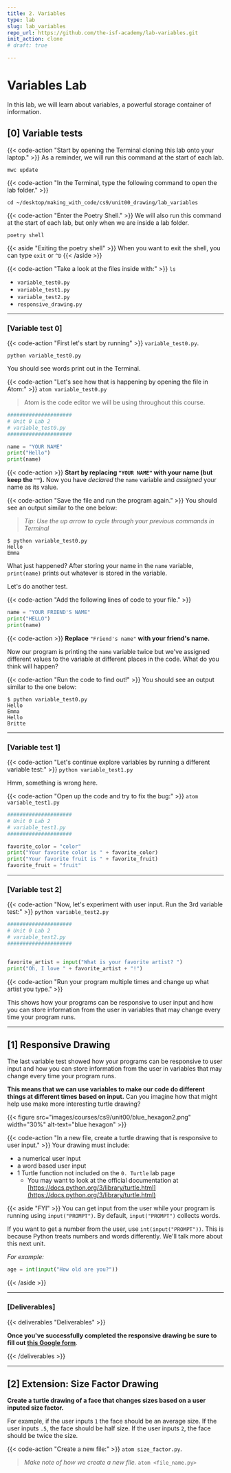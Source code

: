 ```yaml
---
title: 2. Variables
type: lab
slug: lab_variables
repo_url: https://github.com/the-isf-academy/lab-variables.git
init_action: clone
# draft: true

---
```


# Variables Lab
In this lab, we will learn about variables, a powerful storage container of information.

## [0] Variable tests

{{< code-action "Start by opening the Terminal cloning this lab onto your laptop." >}} As a reminder, we will run this command at the start of each lab.
```shell
mwc update
```
{{< code-action "In the Terminal, type the following command to open the lab folder." >}}
```shell
cd ~/desktop/making_with_code/cs9/unit00_drawing/lab_variables
```

{{< code-action "Enter the Poetry Shell." >}} We will also run this command at the start of each lab, but only when we are inside a lab folder.
```shell
poetry shell
```
{{< aside "Exiting the poetry shell" >}}
When you want to exit the shell, you can type `exit` or `^D`
{{< /aside >}}

{{< code-action "Take a look at the files inside with:" >}} `ls`
- `variable_test0.py`
- `variable_test1.py`
- `variable_test2.py`
- `responsive_drawing.py`

---

### [Variable test 0]

{{< code-action "First let's start by running" >}} `variable_test0.py`.
```shell
python variable_test0.py
```

You should see words print out in the Terminal.


{{< code-action "Let's see how that is happening by opening the file in Atom:" >}} `atom variable_test0.py`
> Atom is the code editor we will be using throughout this course.

```python
#####################
# Unit 0 Lab 2
# variable_test0.py
#####################

name = "YOUR NAME"
print("Hello")
print(name)
```

{{< code-action >}} **Start by replacing `"YOUR NAME"` with your name (but keep the `""`).** Now you have *declared* the `name` variable and *assigned* your name as its value.

{{< code-action "Save the file and run the program again." >}} You should see an output similar to the one below:
> *Tip: Use the up arrow to cycle through your previous commands in Terminal*

```shell
$ python variable_test0.py
Hello
Emma
```

What just happened? After storing your name in the `name` variable, `print(name)` prints out whatever is stored in the variable.

Let's do another test.

{{< code-action "Add the following lines of code to your file." >}}

```python
name = "YOUR FRIEND'S NAME"
print("HELLO")
print(name)
```

{{< code-action >}} **Replace** `"Friend's name"` **with your friend's name.**

Now our program is printing the `name` variable twice but we've assigned different values to the
variable at different places in the code. What do you think will happen?

{{< code-action "Run the code to find out!" >}} You should see an output similar to the one below:
```shell
$ python variable_test0.py
Hello
Emma
Hello
Britte

```
---

### [Variable test 1]

{{< code-action "Let's continue explore variables by running a different variable test:" >}} `python variable_test1.py`

Hmm, something is wrong here.

{{< code-action "Open up the code and try to fix the bug:" >}} `atom variable_test1.py`

```python
#####################
# Unit 0 Lab 2
# variable_test1.py
#####################

favorite_color = "color"
print("Your favorite color is " + favorite_color)
print("Your favorite fruit is " + favorite_fruit)
favorite_fruit = "fruit"
```


---

### [Variable test 2]
{{< code-action "Now, let's experiment with user input. Run the 3rd variable test:"  >}} `python variable_test2.py`

```python
#####################
# Unit 0 Lab 2
# variable_test2.py
#####################


favorite_artist = input("What is your favorite artist? ")
print("Oh, I love " + favorite_artist + "!")
```

{{< code-action "Run your program multiple times and change up what artist you type." >}}

This shows how your programs can be responsive to user input and how you can store
information from the user in variables that may change every time your program runs.


---


## [1] Responsive Drawing


The last variable test showed how your programs can be responsive to user input and how you can store information from the user in variables that may change every time your program runs.

**This means that we can use variables to make our code do different things at different times based on input.** Can you imagine how that might help use make more interesting turtle drawing?

{{< figure src="images/courses/cs9/unit00/blue_hexagon2.png" width="30%" alt-text="blue hexagon" >}}


{{< code-action "In a new file, create a turtle drawing that is responsive to user input." >}} Your drawing must include:
- a numerical user input
- a word based user input
- 1 Turtle function not included on the `0. Turtle` lab page
    - You may want to look at the official documentation at [https://docs.python.org/3/library/turtle.html](https://docs.python.org/3/library/turtle.html)


{{< aside "FYI" >}}
You can get input from the user while your program is running using `input("PROMPT")`. By default, `input("PROMPT")` collects words.

If you want to get a number from the user, use `int(input("PROMPT"))`. This is because
Python treats numbers and words differently. We'll talk more about this next unit.

*For example:*
```python
age = int(input("How old are you?"))
```

{{< /aside >}}

---

### [Deliverables]


{{< deliverables "Deliverables" >}}

**Once you've successfully completed the responsive drawing be sure to fill out [this Google form](https://docs.google.com/forms/d/e/1FAIpQLSdj2v10XtImu8somw--aWTTspN6CxBJpYRTAfGIrSfC0o4EpA/viewform?usp=sf_link)**.


{{< /deliverables >}}

---

## [2] Extension: Size Factor Drawing

**Create a turtle drawing of a face that changes sizes based on a user inputed size factor.**

For example, if the user inputs `1` the face should be an average size. If the user inputs `.5`, the face should be half size. If the user inputs `2`, the face should be twice the size.


{{< code-action "Create a new file:" >}} `atom size_factor.py`.
> *Make note of how we create a new file.* `atom <file_name.py>`
